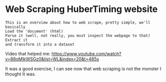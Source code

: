 # Web Scraping HuberTiming website
    This is an overview about how to web scrape, pretty simple, we'll basically
    Load the 'document' (html)
    Parse it (well, not really, you must inspect the webpage to that)
    Extract it
    and transform it into a dataset

Video that helped me: https://www.youtube.com/watch?v=88oMlkWSGz0&list=WL&index=20&t=485s

It was a good exercise, I can see now that web scraping is not the monster I thought It was.
